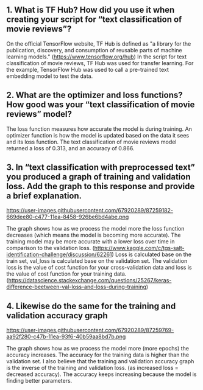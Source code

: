 ## 1. What is TF Hub?  How did you use it when creating your script for “text classification of movie reviews”?

On the official TensorFlow website, TF Hub is defined as "a library for the publication, discovery, and consumption of reusable parts of machine learning models." (https://www.tensorflow.org/hub) In the script for text classification of movie reviews, TF Hub was used for transfer learning. For the example, TensorFlow Hub was used to call a pre-trained text embedding model to test the data. 


## 2. What are the optimizer and loss functions?  How good was your “text classification of movie reviews” model?

The loss function measures how accurate the model is during training. An optimizer function is how the model is updated based on the data it sees and its loss function. The text classification of movie reviews model returned a loss of 0.313, and an accuracy of 0.866. 

## 3. In “text classification with preprocessed text” you produced a graph of training and validation loss.  Add the graph to this response and provide a brief explanation. 

https://user-images.githubusercontent.com/67920289/87259182-669dee80-c477-11ea-8458-926be6bd4abe.png

The graph shows how as we process the model more the loss function decreases (which means the model is becoming more accurate). The training model may be more accurate with a lower loss over time in comparison to the validation loss. (https://www.kaggle.com/c/tgs-salt-identification-challenge/discussion/62261) Loss is calculated base on the train set, val_loss is calculated base on the validation set. The validation loss is the value of cost function for your cross-validation data and loss is the value of cost function for your training data. (https://datascience.stackexchange.com/questions/25267/keras-difference-beetween-val-loss-and-loss-during-training) 

## 4. Likewise do the same for the training and validation accuracy graph

https://user-images.githubusercontent.com/67920289/87259769-aa92f280-c47b-11ea-93f6-40b59aa8bd7b.png

The graph shows how as we process the model more (more epochs) the accuracy increases. The accuracy for the training data is higher than the validation set. I also believe that the training and validation accuracy graph is the inverse of the training and validation loss. (as increased loss = decreased accuracy). The accuracy keeps increasing because the model is finding better parameters.




